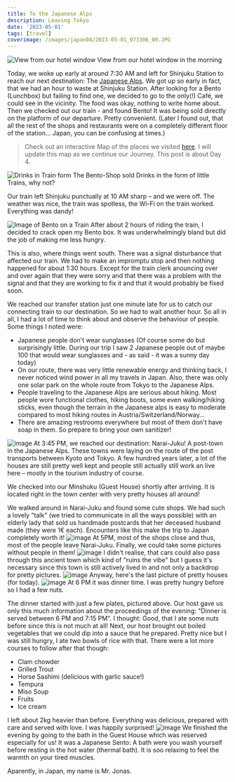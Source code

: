 ```yaml
---
title: To the Japanese Alps
description: Leaving Tokyo
date: '2023-05-01'
tags: [travel]
coverimage: /images/japan04/2023-05-01_073306_00.JPG
---
```


![View from our hotel window](/images/japan04/2023-05-01_073306_00.JPG)
View from our hotel window in the morning

Today, we woke up early at around 7:30 AM and left for Shinjuku Station to reach our next destination: The [Japanese Alps](https://en.wikipedia.org/wiki/Japanese_Alps). We got up so early in fact, that we had an hour to waste at Shinjuku Station. After looking for a Bento (Lunchbox) but failing to find one, we decided to go to the only(!) Café, we could see in the vicinity. The food was okay, nothing to write home about. Then we checked out our train - and found Bento!
It was being sold directly on the platform of our departure. Pretty convenient. (Later I found out, that all the rest of the shops and restaurants were on a completely different floor of the station… Japan, you can be confusing at times.)

> Check out an interactive Map of the places we visited [here](https://wanderlog.com/view/ipgoeoyijw/japan-trip/shared). I will update this map as we continue our Journey. This post is about Day 4.


![Drinks in Train form](/images/japan04/2023-05-01_093107_00.JPG)
The Bento-Shop sold Drinks in the form of little Trains, why not?

Our train left Shinjuku punctually at 10 AM sharp – and we were off. The weather was nice, the train was spotless, the Wi-Fi on the train worked. Everything was dandy!

![Image of Bento on a Train](/images/japan04/2023-05-01_111309_00.JPG)
After about 2 hours of riding the train, I decided to crack open my Bento box. It was underwhelmingly bland but did the job of making me less hungry.

This is also, where things went south. There was a signal disturbance that affected our train. We had to make an impromptu stop and then nothing happened for about 1:30 hours. Except for the train clerk anouncing over and over again that they were sorry and that there was a problem with the signal and that they are working to fix it and that it would probably be fixed soon.

We reached our transfer station just one minute late for us to catch our connecting train to our destination. So we had to wait another hour. So all in all, I had a lot of time to think about and observe the behaviour of people. Some things I noted were:

- Japanese people don't wear sunglasses (Of course some do but surprisingly little. During our trip I saw 2 Japanese people out of maybe 100 that would wear sunglasses and - as said - it was a sunny day today)
- On our route, there was very little renewable energy and thinking back, I never noticed wind power in all my travels in Japan. Also, there was only one solar park on the whole route from Tokyo to the Japanese Alps.
- People traveling to the Japanese Alps are serious about hiking. Most people wore functional clothes, hiking boots, some even walking/hiking sticks, even though the terrain in the Japanese alps is easy to moderate compared to most hiking routes in Austria/Switzerland/Norway…
- There are amazing restrooms everywhere but most of them don't have soap in them. So prepare to bring your own sanitizer!

![image](/images/japan04/2023-05-01_162426_00.JPG)
At 3:45 PM, we reached our destination: Narai-Juku! A post-town in the Japanese Alps. These towns were laying on the route of the post transports between Kyoto and Tokyo. A few hundred years later, a lot of the houses are still pretty well kept and people still actually still work an live here – mostly in the tourism industry of course.

We checked into our Minshuku (Guest House) shortly after arriving. It is located right in the town center with very pretty houses all around!

We walked around in Narai-Juku and found some cute shops. We had such a lovely "talk" (we tried to communicate in all the ways possible) with an elderly lady that sold us handmade postcards that her deceased husband made (they were 1€ each). Encounters like this make the trip to Japan completely worth it!
![image](/images/japan04/2023-05-01_165947_00.JPG)
At 5PM, most of the shops close and thus, most of the people leave Narai-Juku. Finally, we could take some pictures without people in them!
![image](/images/japan04/2023-05-01_170440_00.JPG)
I didn't realise, that cars could also pass through this ancient town which kind of "ruins the vibe" but I guess it's necessary since this town is still actively lived in and not only a backdrop for pretty pictures.
![image](/images/japan04/2023-05-01_172200_00.JPG)
Anyway, here's the last picture of pretty houses (for today).
![image](/images/japan04/2023-05-01_180155_00.JPG)
At 6 PM it was dinner time. I was pretty hungry before so I had a few nuts. 

The dinner started with just a few plates, pictured above. Our host gave us only this much information about the proceedings of the evening: "Dinner is served between 6 PM and 7:15 PM". I thought: Good, that I ate some nuts before since this is not much at all! Next, our host brought out boiled vegetables that we could dip into a sauce that he prepared. Pretty nice but I was still hungry, I ate two bowls of rice with that. There were a lot more courses to follow after that though:
- Clam chowder
- Grilled Trout
- Horse Sashimi (delicious with garlic sauce!)
- Tempura
- Miso Soup
- Fruits
- Ice cream

I left about 2kg heavier than before. Everything was delicious, prepared with care and served with love. I was happily surprised!
![image](/images/japan04/2023-05-01_161343_00.JPG)
We finished the evening by going to the bath in the Guest House which was reserved especially for us! It was a Japanese Sento: A bath were you wash yourself before resting in the hot water (thermal bath). It is soo relaxing to feel the warmth on your tired muscles.

Aparently, in Japan, my name is Mr. Jonas.